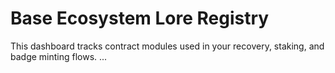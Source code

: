 # Base Ecosystem Lore Registry

This dashboard tracks contract modules used in your recovery, staking, and badge minting flows.
...
